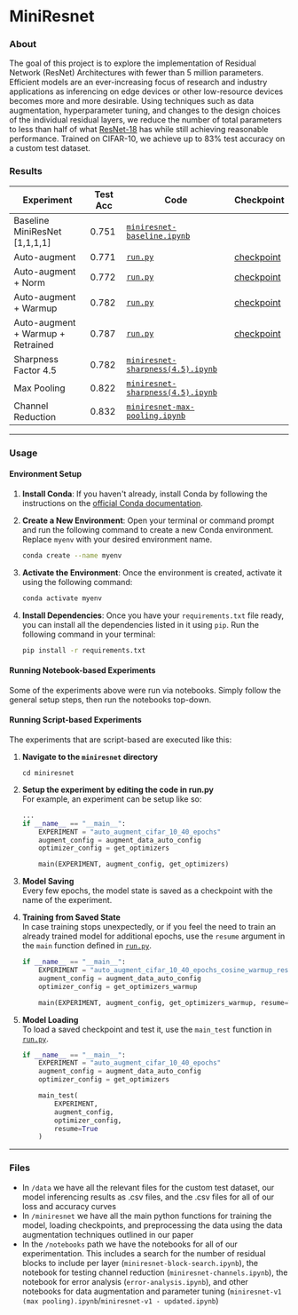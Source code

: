 # MiniResnet


### About
The goal of this project is to explore the implementation of Residual Network (ResNet) Architectures with fewer than 5 million parameters. Efficient models are an ever-increasing focus of research and industry applications as inferencing on edge devices or other low-resource devices becomes more and more desirable. Using techniques such as data augmentation, hyperparameter tuning, and changes to the design choices of the individual residual layers, we reduce the number of total parameters to less than half of what [ResNet-18](https://arxiv.org/pdf/1512.03385.pdf) has while still achieving reasonable performance. Trained on CIFAR-10, we achieve up to 83\% test accuracy on a custom test dataset. 

### Results

| Experiment | Test Acc | Code | Checkpoint |
|------------|---------|------|------------|
| Baseline MiniResNet [1,1,1,1] | 0.751| [`miniresnet-baseline.ipynb`]([miniresnet/run.p](https://github.com/Polaris000/MiniResnet/blob/main/notebooks/miniresnet-baseline.ipynb)y) |  |
| Auto-augment | 0.771 | [`run.py`](miniresnet/run.py) | [checkpoint](miniresnet/checkpoint/ckpt_auto_augment_cifar_10_40_epochs.pth) |
| Auto-augment + Norm | 0.772 | [`run.py`](miniresnet/run.py) | [checkpoint](miniresnet/checkpoint/ckpt_auto_augment_cifar_10_40_epochs_normalize.pth) |
| Auto-augment + Warmup | 0.782  | [`run.py`](miniresnet/run.py) | [checkpoint](miniresnet/checkpoint/ckpt_auto_augment_cifar_10_40_epochs_cosine_warmup.pth) |
| Auto-augment + Warmup + Retrained | 0.787 | [`run.py`](miniresnet/run.py) | [checkpoint](miniresnet/checkpoint/auto_augment_cifar_10_40_epochs_cosine_warmup_resume.pth) |
| Sharpness Factor 4.5 | 0.782 | [`miniresnet-sharpness(4.5).ipynb`](notebooks/miniresnet-sharpness(4.5).ipynb) |  |
| Max Pooling | 0.822 | [`miniresnet-sharpness(4.5).ipynb`](notebooks/miniresnet-max-pooling.ipynb)|  |
| Channel Reduction  | 0.832 | [`miniresnet-max-pooling.ipynb`]([miniresnet/run.py](https://github.com/Polaris000/MiniResnet/blob/main/notebooks/miniresnet-channels.ipynb)) |  |

---


### Usage

#### Environment Setup
1. **Install Conda**: If you haven't already, install Conda by following the instructions on the [official Conda documentation](https://docs.conda.io/projects/conda/en/latest/user-guide/install/index.html).

2. **Create a New Environment**: Open your terminal or command prompt and run the following command to create a new Conda environment. Replace `myenv` with your desired environment name.

    ```bash
    conda create --name myenv
    ```

3. **Activate the Environment**: Once the environment is created, activate it using the following command:

    ```bash
    conda activate myenv
    ```


4. **Install Dependencies**: Once you have your `requirements.txt` file ready, you can install all the dependencies listed in it using `pip`. Run the following command in your terminal:

    ```bash
    pip install -r requirements.txt
    ```


#### Running Notebook-based Experiments
Some of the experiments above were run via notebooks. Simply follow the general setup steps, then run the notebooks top-down.


#### Running Script-based Experiments
The experiments that are script-based are executed like this:
1. **Navigate to the `miniresnet` directory**
    ```
    cd miniresnet
    ```

2. **Setup the experiment by editing the code in run.py**  
    For example, an experiment can be setup like so:
    ```python
    ...
    if __name__ == "__main__":
        EXPERIMENT = "auto_augment_cifar_10_40_epochs"
        augment_config = augment_data_auto_config
        optimizer_config = get_optimizers

        main(EXPERIMENT, augment_config, get_optimizers)
    ```

3. **Model Saving**  
    Every few epochs, the model state is saved as a checkpoint with the name of the experiment.

4. **Training from Saved State**  
    In case training stops unexpectedly, or if you feel the need to train an already trained model for additional epochs, use the `resume` argument in the `main` function defined in [`run.py`](miniresnet/run.py).

    ```python
    if __name__ == "__main__":
        EXPERIMENT = "auto_augment_cifar_10_40_epochs_cosine_warmup_resume"
        augment_config = augment_data_auto_config
        optimizer_config = get_optimizers_warmup

        main(EXPERIMENT, augment_config, get_optimizers_warmup, resume=True)
    ```

5. **Model Loading**  
    To load a saved checkpoint and test it, use the `main_test` function in [`run.py`](miniresnet/run.py).

    ```python
    if __name__ == "__main__":
        EXPERIMENT = "auto_augment_cifar_10_40_epochs"
        augment_config = augment_data_auto_config
        optimizer_config = get_optimizers

        main_test(
            EXPERIMENT,
            augment_config,
            optimizer_config,
            resume=True
        )
    ```

    


---
### Files
- In `/data` we have all the relevant files for the custom test dataset, our model inferencing results as .csv files, and the .csv files for all of our loss and accuracy curves
- In `/miniresnet` we have all the main python functions for training the model, loading checkpoints, and preprocessing the data using the data augmentation techniques outlined in our paper
- In the `/notebooks` path we have the notebooks for all of our experimentation. This includes a search for the number of residual blocks to include per layer (`miniresnet-block-search.ipynb`), the notebook for testing channel reduction (`miniresnet-channels.ipynb`), the notebook for error analysis (`error-analysis.ipynb`), and other notebooks for data augmentation and parameter tuning (`miniresnet-v1 (max pooling).ipynb`/`miniresnet-v1 - updated.ipynb`)
